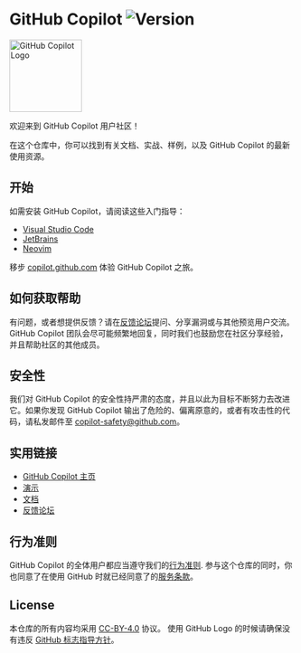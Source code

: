 # GitHub Copilot ![Version](https://img.shields.io/badge/version-technical_preview-green)

<img width="128" alt="GitHub Copilot Logo" src="https://user-images.githubusercontent.com/28068/123712981-02676c80-d839-11eb-919a-96ee0c895e15.png">

欢迎来到 GitHub Copilot 用户社区！

在这个仓库中，你可以找到有关文档、实战、样例，以及 GitHub Copilot 的最新使用资源。


## 开始

如需安装 GitHub Copilot，请阅读这些入门指导：
- [Visual Studio Code](docs/visualstudiocode/gettingstarted.md#getting-started-with-github-copilot-in-visual-studio-code)
- [JetBrains](docs/jetbrains/gettingstarted.md#getting-started-with-github-copilot-in-jetbrains)
- [Neovim](https://github.com/github/copilot.vim#getting-started)

移步 [copilot.github.com](https://copilot.github.com) 体验 GitHub Copilot 之旅。

## 如何获取帮助

有问题，或者想提供反馈？请在[反馈论坛](https://github.com/github/feedback/discussions/categories/copilot-feedback)提问、分享漏洞或与其他预览用户交流。
GitHub Copilot 团队会尽可能频繁地回复，同时我们也鼓励您在社区分享经验，并且帮助社区的其他成员。

## 安全性

我们对 GitHub Copilot 的安全性持严肃的态度，并且以此为目标不断努力去改进它。如果你发现 GitHub Copilot 输出了危险的、偏离原意的，或者有攻击性的代码，请私发邮件至 [copilot-safety@github.com](mailto:copilot-safety@github.com)。

## 实用链接

- [GitHub Copilot 主页](https://copilot.github.com)
- [演示](gallery)
- [文档](docs)
- [反馈论坛](https://github.com/github/feedback/discussions/categories/copilot-feedback)

## 行为准则

GitHub Copilot 的全体用户都应当遵守我们的[行为准则](CODE_OF_CONDUCT.md). 
参与这个仓库的同时，你也同意了在使用 GitHub 时就已经同意了的[服务条款](https://help.github.com/articles/github-terms-of-service/)。

## License

本仓库的所有内容均采用 [CC-BY-4.0](LICENSE.txt) 协议。
使用 GitHub Logo 的时候请确保没有违反 [GitHub 标志指导方针](https://github.com/logos)。